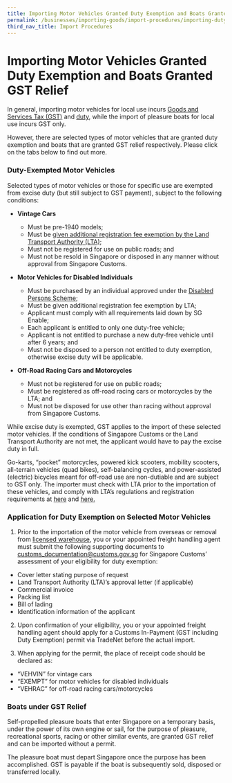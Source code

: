 ```yaml
---
title: Importing Motor Vehicles Granted Duty Exemption and Boats Granted GST Relief
permalink: /businesses/importing-goods/import-procedures/importing-duty-exempted-motor-vehicles-and-gst-exempted-boats
third_nav_title: Import Procedures 
---
```


# Importing Motor Vehicles Granted Duty Exemption and Boats Granted GST Relief

In general, importing motor vehicles for local use incurs  [Goods and Services Tax (GST)](/businesses/valuation-duties-taxes-fees/goods-and-services-tax-gst) and  [duty](/businesses/valuation-duties-taxes-and-fees/duties-and-dutiable-goods), while the import of pleasure boats for local use incurs GST only.

However, there are selected types of motor vehicles that are granted duty exemption and boats that are granted GST relief respectively. Please click on the tabs below to find out more.

### Duty-Exempted Motor Vehicles
Selected types of motor vehicles or those for specific use are exempted from excise duty (but still subject to GST payment), subject to the following conditions:

-   **Vintage Cars**
    -   Must be pre-1940 models;
    -   Must be [given additional registration fee exemption by the Land Transport Authority (LTA)](http://www.lta.gov.sg/content/ltaweb/en/roads-and-motoring/owning-a-vehicle/registering-your-vehicle/registration-of-vintage-vehicles.html);
    -   Must not be registered for use on public roads; and
    -   Must not be resold in Singapore or disposed in any manner without approval from Singapore Customs.

-   **Motor Vehicles for Disabled Individuals**
    -   Must be purchased by an individual approved under the [Disabled Persons Scheme](https://www.sgenable.sg/pages/content.aspx?path=/schemes/transport/disabled-persons-scheme/);
    -   Must be given additional registration fee exemption by LTA;
    -   Applicant must comply with all requirements laid down by SG Enable;
    -   Each applicant is entitled to only one duty-free vehicle;
    -   Applicant is not entitled to purchase a new duty-free vehicle until after 6 years; and
    -   Must not be disposed to a person not entitled to duty exemption, otherwise excise duty will be applicable.

-   **Off-Road Racing Cars and Motorcycles**
    -   Must not be registered for use on public roads;
    -   Must be registered as off-road racing cars or motorcycles by the LTA; and
    -   Must not be disposed for use other than racing without approval from Singapore Customs.

While excise duty is exempted, GST applies to the import of these selected motor vehicles. If the conditions of Singapore Customs or the Land Transport Authority are not met, the applicant would have to pay the excise duty in full.

Go-karts, “pocket” motorcycles, powered kick scooters, mobility scooters, all-terrain vehicles (quad bikes), self-balancing cycles, and power-assisted (electric) bicycles meant for off-road use are non-dutiable and are subject to GST only. The importer must check with LTA prior to the importation of these vehicles, and comply with LTA’s regulations and registration requirements at  [here](https://www.onemotoring.com.sg/)  and  [here.](http://www.lta.gov.sg/)

### Application for Duty Exemption on Selected Motor Vehicles

1) Prior to the importation of the motor vehicle from overseas or removal from  [licensed warehouse](/businesses/customs-schemes-licences-framework/licensed-warehouse-scheme), you or your appointed freight handling agent must submit the following supporting documents to [customs_documentation@customs.gov.sg](mailto:customs_documentation@customs.gov.sg) for Singapore Customs’ assessment of your eligibility for duty exemption:

-   Cover letter stating purpose of request
-   Land Transport Authority (LTA)’s approval letter (if applicable)
-   Commercial invoice
-   Packing list
-   Bill of lading
-   Identification information of the applicant

2) Upon confirmation of your eligibility, you or your appointed freight handling agent should apply for a Customs In-Payment (GST including Duty Exemption) permit via TradeNet before the actual import.

3) When applying for the permit, the place of receipt code should be declared as:

-   “VEHVIN” for vintage cars
-   “EXEMPT” for motor vehicles for disabled individuals
-   “VEHRAC” for off-road racing cars/motorcycles

### Boats under GST Relief
Self-propelled pleasure boats that enter Singapore on a temporary basis, under the power of its own engine or sail, for the purpose of pleasure, recreational sports, racing or other similar events, are granted GST relief and can be imported without a permit.

The pleasure boat must depart Singapore once the purpose has been accomplished. GST is payable if the boat is subsequently sold, disposed or transferred locally.
